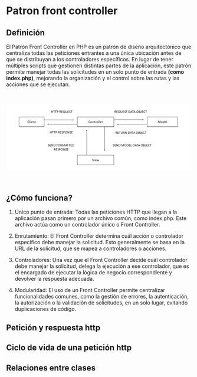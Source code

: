 # Patron front controller
## Definición
El Patrón Front Controller en PHP es un patrón de diseño arquitectónico que centraliza todas las peticiones entrantes a una única ubicación antes de que se distribuyan a los controladores específicos. En lugar de tener múltiples scripts que gestionen distintas partes de la aplicación, este patrón permite manejar todas las solicitudes en un solo punto de entrada **(como index.php)**, mejorando la organización y el control sobre las rutas y las acciones que se ejecutan.

<br>
<p align="center">
<img src="https://github.com/juliowidmannlavadenz/curso_php_avanzado/blob/main/assets/fornt_controller.png?raw=true" alt="Imagen width="600" style />
</p>
<br>

## ¿Cómo funciona?

1. Único punto de entrada: Todas las peticiones HTTP que llegan a la aplicación pasan primero por un archivo común, como index.php. Este archivo actúa como un controlador único o Front Controller.

2. Enrutamiento: El Front Controller determina cuál acción o controlador específico debe manejar la solicitud. Esto generalmente se basa en la URL de la solicitud, que se mapea a controladores o acciones.

3. Controladores: Una vez que el Front Controller decide cuál controlador debe manejar la solicitud, delega la ejecución a ese controlador, que es el encargado de ejecutar la lógica de negocio correspondiente y devolver la respuesta adecuada.

4. Modularidad: El uso de un Front Controller permite centralizar funcionalidades comunes, como la gestión de errores, la autenticación, la autorización o la validación de solicitudes, en un solo lugar, evitando duplicaciones de código.


## Petición y respuesta http
## Ciclo de vida de una petición http
## Relaciones entre clases




